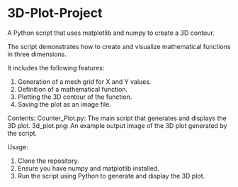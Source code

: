# 3D-Plot-Project
A Python script that uses matplotlib and numpy to create a 3D contour.

The script demonstrates how to create and visualize mathematical functions in three dimensions.

It includes the following features:

  1. Generation of a mesh grid for X and Y values.
  2. Definition of a mathematical function.
  3. Plotting the 3D contour of the function.
  4. Saving the plot as an image file.

Contents:
Counter_Plot.py: The main script that generates and displays the 3D plot.
3d_plot.png: An example output image of the 3D plot generated by the script.

Usage:
1. Clone the repository.
2. Ensure you have numpy and matplotlib installed.
3. Run the script using Python to generate and display the 3D plot.

